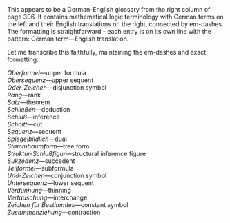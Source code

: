 <thinking>
This appears to be a German-English glossary from the right column of page 306. It contains mathematical logic terminology with German terms on the left and their English translations on the right, connected by em-dashes. The formatting is straightforward - each entry is on its own line with the pattern: German term—English translation.

Let me transcribe this faithfully, maintaining the em-dashes and exact formatting.
</thinking>

*Oberformel*—upper formula  
*Obersequenz*—upper sequent  
*Oder-Zeichen*—disjunction symbol  
*Rang*—rank  
*Satz*—theorem  
*Schließen*—deduction  
*Schluß*—inference  
*Schnitt*—cut  
*Sequenz*—sequent  
*Spiegelbildlich*—dual  
*Stammbaumform*—tree form  
*Struktur-Schlußfigur*—structural inference figure  
*Sukzedenz*—succedent  
*Teilformel*—subformula  
*Und-Zeichen*—conjunction symbol  
*Untersequenz*—lower sequent  
*Verdünnung*—thinning  
*Vertauschung*—interchange  
*Zeichen für Bestimmtes*—constant symbol  
*Zusammenziehung*—contraction
